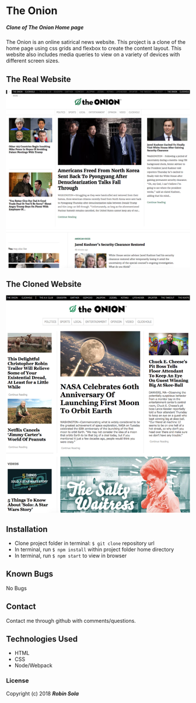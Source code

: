 # The Onion
##### Clone of The Onion Home page
The Onion is an online satirical news website. This project is a clone of the home page using css grids and flexbox to create the content layout. This website also includes media queries to view on a variety of devices with different screen sizes.
## The Real Website
![](onion-home-page.png)
## The Cloned Website
![](onion-clone.png)
## Installation
* Clone project folder in terminal: `$ git clone` repository url
* In terminal, run `$ npm install` within project folder home directory
* In terminal, run `$ npm start` to view in browser

## Known Bugs
No Bugs
## Contact
Contact me through github with comments/questions.
## Technologies Used
* HTML
* CSS
* Node/Webpack

### License
Copyright (c) 2018 **_Robin Sola_**
